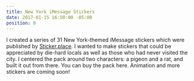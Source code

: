 ```yaml
---
title: New York iMessage Stickers
date: 2017-01-15 16:50:00 -05:00
position: 0
---
```


I created a series of 31 New York-themed iMessage stickers which were published by [Sticker.place](http://sticker.place). I wanted to make stickers that could be appreciated by die-hard locals as well as those who had never visited the city. I centered the pack around two characters: a pigeon and a rat, and built it out from there. You can buy the pack here. Animation and more stickers are coming soon!